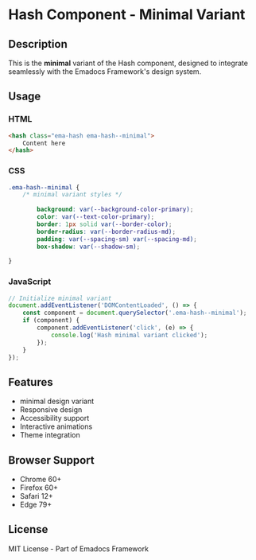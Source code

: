 # Hash Component - Minimal Variant

## Description
This is the **minimal** variant of the Hash component, designed to integrate seamlessly with the Emadocs Framework's design system.

## Usage

### HTML
```html
<hash class="ema-hash ema-hash--minimal">
    Content here
</hash>
```

### CSS
```css
.ema-hash--minimal {
    /* minimal variant styles */
    
        background: var(--background-color-primary);
        color: var(--text-color-primary);
        border: 1px solid var(--border-color);
        border-radius: var(--border-radius-md);
        padding: var(--spacing-sm) var(--spacing-md);
        box-shadow: var(--shadow-sm);
    
}
```

### JavaScript
```javascript
// Initialize minimal variant
document.addEventListener('DOMContentLoaded', () => {
    const component = document.querySelector('.ema-hash--minimal');
    if (component) {
        component.addEventListener('click', (e) => {
            console.log('Hash minimal variant clicked');
        });
    }
});
```

## Features
- minimal design variant
- Responsive design
- Accessibility support
- Interactive animations
- Theme integration

## Browser Support
- Chrome 60+
- Firefox 60+
- Safari 12+
- Edge 79+

## License
MIT License - Part of Emadocs Framework
